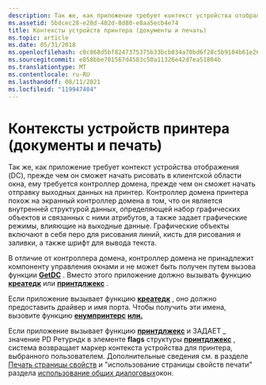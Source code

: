 ```yaml
---
description: Так же, как приложение требует контекст устройства отображения (DC), прежде чем он сможет начать рисовать в клиентской области окна, ему требуется контроллер домена, прежде чем он сможет начать отправку выходных данных на принтер.
ms.assetid: 5bdcec28-e28d-402d-8d80-e8aa5ecb4e74
title: Контексты устройств принтера (документы и печать)
ms.topic: article
ms.date: 05/31/2018
ms.openlocfilehash: c0c868d5bf8247375375b33bcb034a70bd6f28c5b9104b61e264543a63281069
ms.sourcegitcommit: e858bbe701567d4583c50a11326e42d7ea51804b
ms.translationtype: MT
ms.contentlocale: ru-RU
ms.lasthandoff: 08/11/2021
ms.locfileid: "119947404"
---
```

# <a name="printer-device-contexts-documents-and-printing"></a>Контексты устройств принтера (документы и печать)

Так же, как приложение требует контекст устройства отображения (DC), прежде чем он сможет начать рисовать в клиентской области окна, ему требуется контроллер домена, прежде чем он сможет начать отправку выходных данных на принтер. Контроллер домена принтера похож на экранный контроллер домена в том, что он является внутренней структурой данных, определяющей набор графических объектов и связанных с ними атрибутов, а также задает графические режимы, влияющие на выходные данные. Графические объекты включают в себя перо для рисования линий, кисть для рисования и заливки, а также шрифт для вывода текста.

В отличие от контроллера домена, контроллер домена не принадлежит компоненту управления окнами и не может быть получен путем вызова функции [**GetDC**](/windows/desktop/api/winuser/nf-winuser-getdc) . Вместо этого приложение должно вызывать функцию [**креатедк**](/windows/desktop/api/wingdi/nf-wingdi-createdca) или [**принтдлжекс**](/previous-versions/windows/desktop/legacy/ms646942(v=vs.85)) .

Если приложение вызывает функцию [**креатедк**](/windows/desktop/api/wingdi/nf-wingdi-createdca) , оно должно предоставить драйвер и имя порта. Чтобы получить эти имена, вызовите функцию [**енумпринтерс**](enumprinters.md) [**или.**](getprinter.md)

Если приложение вызывает функцию [**принтдлжекс**](/previous-versions/windows/desktop/legacy/ms646942(v=vs.85)) и ЗАДАЕТ \_ значение PD Ретурндк в элементе **flags** структуры [**принтдлжекс**](/windows/win32/api/commdlg/ns-commdlg-printdlgexa) , система возвращает маркер контекста устройства для принтера, выбранного пользователем. Дополнительные сведения см. в разделе [Печать страницы свойств](../dlgbox/print-property-sheet.md) и "использование страницы свойств печати" раздела [использование общих диалоговых](../dlgbox/using-common-dialog-boxes.md)окон.

 

 
